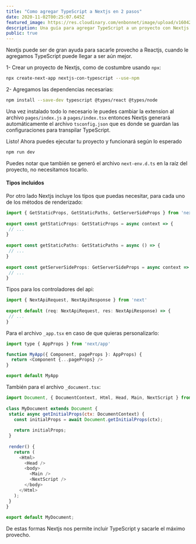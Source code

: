 ```yaml
---
title: "Como agregar TypeScript a Nextjs en 2 pasos"
date: 2020-11-02T00:25:07.645Z
featured_image: https://res.cloudinary.com/enbonnet/image/upload/v1604276707/tejk4dmtbrd5heapxlsd.jpg
description: Una guía para agregar TypeScript a un proyecto con Nextjs
public: true
---
```

Nextjs puede ser de gran ayuda para sacarle provecho a Reactjs, cuando le agregamos TypeScript puede llegar a ser aún mejor.
 
1- Crear un proyecto de Nextjs, como de costumbre usando `npx`:
 
```bash
npx create-next-app nextjs-con-typescript --use-npm
```
 
2- Agregamos las dependencias necesarias:
 
```bash
npm install --save-dev typescript @types/react @types/node
```
 
Una vez instalado todo lo necesario le puedes cambiar la extension al archivo `pages/index.js` a `pages/index.tsx` entonces Nextjs generará automáticamente el archivo `tsconfig.json` que es donde se guardan las configuraciones para transpilar TypeScript.
 
Listo! Ahora puedes ejecutar tu proyecto y funcionará según lo esperado
 
```bash
npm run dev
```
 
Puedes notar que también se generó el archivo `next-env.d.ts` en la raíz del proyecto, no necesitamos tocarlo.
 
#### Tipos incluidos
 
Por otro lado Nextjs incluye los tipos que puedas necesitar, para cada uno de los métodos de renderizado:
 
```javascript
import { GetStaticProps, GetStaticPaths, GetServerSideProps } from 'next'
 
export const getStaticProps: GetStaticProps = async context => {
 // ...
}
 
export const getStaticPaths: GetStaticPaths = async () => {
 // ...
}
 
export const getServerSideProps: GetServerSideProps = async context => {
 // ...
}
```
 
Tipos para los controladores del api:
 
```javascript
import { NextApiRequest, NextApiResponse } from 'next'
 
export default (req: NextApiRequest, res: NextApiResponse) => {
 // ...
}
```
 
Para el archivo `_app.tsx` en caso de que quieras personalizarlo:
 
```javascript
import type { AppProps } from 'next/app'

function MyApp({ Component, pageProps }: AppProps) {
  return <Component {...pageProps} />
}

export default MyApp
```
 
También para el archivo `_document.tsx`:
 
```javascript
import Document, { DocumentContext, Html, Head, Main, NextScript } from "next/document";
 
class MyDocument extends Document {
 static async getInitialProps(ctx: DocumentContext) {
   const initialProps = await Document.getInitialProps(ctx);
 
   return initialProps;
 }
 
 render() {
   return (
     <Html>
       <Head />
       <body>
         <Main />
         <NextScript />
       </body>
     </Html>
   );
 }
}
 
export default MyDocument;
```
 
De estas formas Nextjs nos permite incluir TypeScript y sacarle el máximo provecho.
